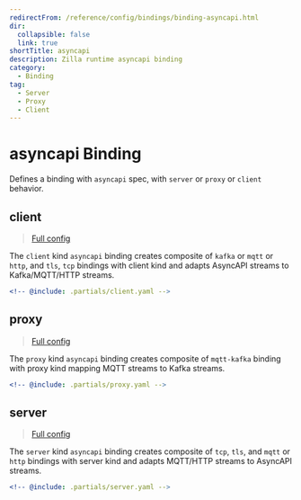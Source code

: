 ```yaml
---
redirectFrom: /reference/config/bindings/binding-asyncapi.html
dir:
  collapsible: false
  link: true
shortTitle: asyncapi
description: Zilla runtime asyncapi binding
category:
  - Binding
tag:
  - Server
  - Proxy
  - Client
---
```


# asyncapi Binding

Defines a binding with `asyncapi` spec, with `server` or `proxy` or `client` behavior.

## client

> [Full config](./client.md)

The `client` kind `asyncapi` binding creates composite of `kafka` or `mqtt` or `http`, and `tls`, `tcp` bindings with client kind and adapts
AsyncAPI streams to Kafka/MQTT/HTTP streams.

```yaml {3}
<!-- @include: .partials/client.yaml -->
```

## proxy

> [Full config](./proxy.md)

The `proxy` kind `asyncapi` binding creates composite of `mqtt-kafka` binding with proxy kind mapping MQTT streams to Kafka streams.

```yaml {3}
<!-- @include: .partials/proxy.yaml -->
```

## server

> [Full config](./server.md)

The `server` kind `asyncapi` binding creates composite of `tcp`, `tls`, and `mqtt` or `http` bindings with server kind and adapts MQTT/HTTP streams to AsyncAPI streams.

```yaml {3}
<!-- @include: .partials/server.yaml -->
```
